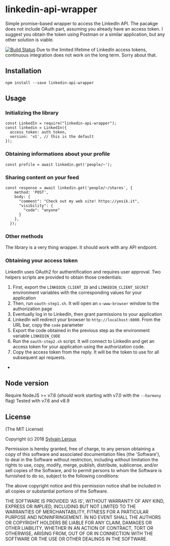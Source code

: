 linkedin-api-wrapper
====================

Simple promise-based wrapper to access the LinkedIn API.
The pacakge does not include OAuth part, assuming you already have an access token. I suggest you obtain the token using Postman or a similar application, but any other solution is viable.


[![Build Status](https://travis-ci.org/s-leroux/linkedin-api-wrapper.png?branch=master)](https://travis-ci.org/s-leroux/linkedin-api-wrapper)
Due to the limited lifetime of LinkedIn access tokens, continuous integration does not work on the long term. Sorry about that.


## Installation

    npm install --save linkedin-api-wrapper


## Usage

### Initializing the library

```
const LinkedIn = require("linkedin-api-wrapper");
const linkedin = LinkedIn({
  access_token: auth_token,
  version: 'v1', // this is the default
});
```


### Obtaining informations about your profile

```
const profile = await linkedin.get('people/~');
```

### Sharing content on your feed

```
const response = await linkedin.get('people/~/shares', {
    method: 'POST',
    body: {
      "comment": "Check out my web site! https://yesik.it",
      "visibility": {
        "code": "anyone"
      }
    },
  });
```

### Other methods

The library is a very thing wrapper. It should work with any API endpoint.

### Obtaining your access token

LinkedIn uses OAuth2 for authentification and requires user approval. Two helpers
scripts are provided to obtain those credentials:

1. First, export the `LINKEDIN_CLIENT_ID` and `LINKEDIN_CLIENT_SECRET` environment variables
   with the corresponding values for your application
2. Then, run `oauth-step1.sh`. It will open an `x-www-browser` window to the authorization page
3. Eventually log in to LinkedIn, then grant parmissions to your application
4. LinkedIn will redirect your browser to `http://localhost:8000`. From the URL bar, copy the 
   `code` parameter
5. Export the code obtained in the previous step as the environment variable `LINKEDIN_CODE`
6. Run the `oauth-step2.sh` script. It will connect to LinkedIn and get an access token for
   your application using the authorization code.
7. Copy the access token from the reply. It will be the token to use for all subsequent
   api requests.

-

## Node version
Require NodeJS >= v7.6
(_should_ work starting with v7.0 with the `--harmony` flag)
Tested with v7.6 and v8.9

## License

(The MIT License)

Copyright (c) 2018 [Sylvain Leroux](mailto:sylvain@chicoree.fr)

Permission is hereby granted, free of charge, to any person obtaining
a copy of this software and associated documentation files (the
'Software'), to deal in the Software without restriction, including
without limitation the rights to use, copy, modify, merge, publish,
distribute, sublicense, and/or sell copies of the Software, and to
permit persons to whom the Software is furnished to do so, subject to
the following conditions:

The above copyright notice and this permission notice shall be
included in all copies or substantial portions of the Software.

THE SOFTWARE IS PROVIDED 'AS IS', WITHOUT WARRANTY OF ANY KIND,
EXPRESS OR IMPLIED, INCLUDING BUT NOT LIMITED TO THE WARRANTIES OF
MERCHANTABILITY, FITNESS FOR A PARTICULAR PURPOSE AND NONINFRINGEMENT.
IN NO EVENT SHALL THE AUTHORS OR COPYRIGHT HOLDERS BE LIABLE FOR ANY
CLAIM, DAMAGES OR OTHER LIABILITY, WHETHER IN AN ACTION OF CONTRACT,
TORT OR OTHERWISE, ARISING FROM, OUT OF OR IN CONNECTION WITH THE
SOFTWARE OR THE USE OR OTHER DEALINGS IN THE SOFTWARE.
